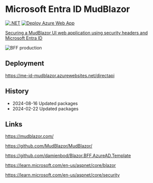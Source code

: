 # Microsoft Entra ID MudBlazor

[![.NET](https://github.com/damienbod/MicrosoftEntraIDMudBlazor/actions/workflows/dotnet.yml/badge.svg)](https://github.com/damienbod/MicrosoftEntraIDMudBlazor/actions/workflows/dotnet.yml)  [![Deploy Azure Web App](https://github.com/damienbod/MicrosoftEntraIDMudBlazor/actions/workflows/azure-webapps-dotnet-core.yml/badge.svg)](https://github.com/damienbod/MicrosoftEntraIDMudBlazor/actions/workflows/azure-webapps-dotnet-core.yml)

[Securing a MudBlazor UI web application using security headers and Microsoft Entra ID](https://damienbod.com/2023/12/13/securing-a-mudblazor-ui-web-application-using-security-headers-and-microsoft-entra-id/)

![BFF production](https://github.com/damienbod/MicrosoftEntraIDMudBlazor/blob/main/images/secure-mudblazor_01.png)


## Deployment 

https://me-id-mudblazor.azurewebsites.net/directapi

## History

- 2024-08-16 Updated packages
- 2024-02-22 Updated packages

## Links

https://mudblazor.com/

https://github.com/MudBlazor/MudBlazor/

https://github.com/damienbod/Blazor.BFF.AzureAD.Template

https://learn.microsoft.com/en-us/aspnet/core/blazor

https://learn.microsoft.com/en-us/aspnet/core/security
